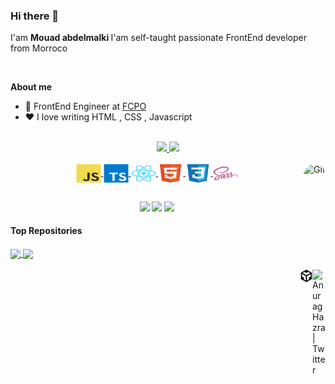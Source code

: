 ### Hi there 👋

I'am <strong> Mouad abdelmalki </strong> 
I'am self-taught passionate FrontEnd developer from Morroco

<br />


**About me**

- 💼 FrontEnd Engineer at [FCPO](http://fcpo.ma/)
- ❤️ I love writing HTML , CSS , Javascript 


<br />


<div align="center">
  <a href="https://github.com/mouadabdelmalki">
  <img height="165em" src="https://github-readme-stats.vercel.app/api?username=mouadabdelmalki&show_icons=true&theme=dracula&include_all_commits=true&count_private=true"/>
  <img height="165em" src="https://github-readme-stats.vercel.app/api/top-langs/?username=mouadabdelmalki&layout=compact)](https://github.com/anuraghazra/github-readme-stats"/>
</div>
<div align="center"><br>
  <img align="center" alt="Javascript" height="30" width="40" src="https://raw.githubusercontent.com/devicons/devicon/master/icons/javascript/javascript-original.svg">
  <img align="center" alt="Typescript" height="30" width="40" src="https://raw.githubusercontent.com/devicons/devicon/master/icons/typescript/typescript-original.svg">
  <img align="center" alt="React" height="30" width="40" src="https://raw.githubusercontent.com/devicons/devicon/master/icons/react/react-original.svg">
  <img align="center" alt="HTML5" height="30" width="40" src="https://raw.githubusercontent.com/devicons/devicon/master/icons/html5/html5-original.svg">
  <img align="center" alt="CSS3" height="30" width="40" src="https://raw.githubusercontent.com/devicons/devicon/master/icons/css3/css3-original.svg">
  <img align="center" alt="Sass" height="30" width="40" src="https://raw.githubusercontent.com/devicons/devicon/master/icons/sass/sass-original.svg">
  <img align="right" alt="Gif" height="150" style="border-radius:50px;" src="https://qph.fs.quoracdn.net/main-qimg-03a4a5f034bf0bafa661fd8a8aabedc8">
</div>
  
  ##
 
<div align="center"> 
  <a href="https://instagram.com/itsm__ouad" target="_blank"><img src="https://img.shields.io/badge/-Instagram-%23E4405F?style=for-the-badge&logo=instagram&logoColor=white" target="_blank"></a>
  <a href="mailto:mouad11@live.fr"><img src="https://img.shields.io/badge/-Gmail-%23333?style=for-the-badge&logo=gmail&logoColor=white" target="_blank"></a>
  <a href="https://www.linkedin.com/in/mouadabdelmalki/"><img src="https://img.shields.io/badge/-Linkedin-2a68b5?style=for-the-badge&logo=linkedin&logoColor=white" target="_blank"></a>
</div>

  
  
  #### Top Repositories


<a href="https://github.com/mouadabdelmalki/github-readme-stats">
  <img align="center" src="https://github-readme-stats.vercel.app/api/pin/?username=mouadabdelmalki&repo=github-readme-stats&theme=buefy" />
</a>
<a href="https://github.com/mouadabdelmalki/mouadabdelmalki.github.io">
  <img align="center" src="https://github-readme-stats.vercel.app/api/pin/?username=mouadabdelmalki&repo=anuraghazra.github.io&theme=buefy" />
</a>

<br />
<br />

<a href="https://twitter.com/anuraghazru">
  <img align="right" alt="Anurag Hazra | Twitter" width="21px" src="https://raw.githubusercontent.com/anuraghazra/anuraghazra/master/assets/twitter.svg" />
</a>
<a href="https://codesandbox.io/u/anuraghazra">
  <img align="right" alt="Anurag Hazra | CodeSandbox" width="20px" src="https://raw.githubusercontent.com/anuraghazra/anuraghazra/master/assets/codesandbox.svg" />
</a>
